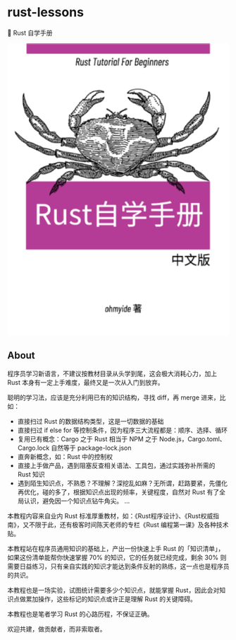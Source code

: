 # rust-lessons
📕 Rust 自学手册

![Rust 自学手册](./cover.jpg "Rust 自学手册")

## About
程序员学习新语言，不建议按教材目录从头学到尾，这会极大消耗心力，加上 Rust 本身有一定上手难度，最终又是一次从入门到放弃。

聪明的学习法，应该是充分利用已有的知识结构，寻找 diff，再 merge 进来，比如：

- 直接扫过 Rust 的数据结构类型，这是一切数据的基础
- 直接扫过 if else for 等控制条件，因为程序三大流程都是：顺序、选择、循环
- 复用已有概念：Cargo 之于 Rust 相当于 NPM 之于 Node.js，Cargo.toml、Cargo.lock 自然等于 package-lock.json
- 直奔新概念，如：Rust 中的控制权
- 直接上手做产品，遇到阻塞反查相关语法、工具包，通过实践弥补所需的 Rust 知识
- 遇到陌生知识点，不熟悉？不理解？深挖乱如麻？无所谓，赶路要紧，先僵化再优化，碰的多了，根据知识点出现的频率，关键程度，自然对 Rust 有了全局认识，避免因一个知识点钻牛角尖。
...

本教程内容来自业内 Rust 标准厚重教材，如：《Rust程序设计》、《Rust权威指南》，又不限于此，还有极客时间陈天老师的专栏《Rust 编程第一课》及各种技术贴。

本教程站在程序员通用知识的基础上，产出一份快速上手 Rust 的「知识清单」，如果这份清单能帮你快速掌握 70% 的知识，它的任务就已经完成，剩余 30% 则需要日益练习，只有亲自实践的知识才能达到条件反射的熟练，这一点也是程序员的共识。

本教程也是一场实验，试图统计需要多少个知识点，就能掌握 Rust，因此会对知识点做累加操作，这些标记的知识点或许正是理解 Rust 的关键障碍。

本教程也是笔者学习 Rust 的心路历程，不保证正确。

欢迎共建，做贡献者，而非索取者。